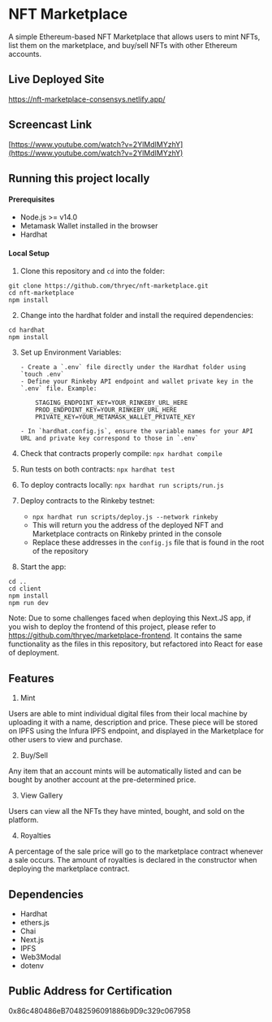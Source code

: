 # NFT Marketplace

A simple Ethereum-based NFT Marketplace that allows users to mint NFTs, list them on the marketplace, and buy/sell NFTs with other Ethereum accounts.

## Live Deployed Site

https://nft-marketplace-consensys.netlify.app/

## Screencast Link

[https://www.youtube.com/watch?v=2YlMdIMYzhY](https://www.youtube.com/watch?v=2YlMdIMYzhY)

## Running this project locally

#### Prerequisites

-   Node.js >= v14.0
-   Metamask Wallet installed in the browser
-   Hardhat

#### Local Setup

1. Clone this repository and `cd` into the folder:

```
git clone https://github.com/thryec/nft-marketplace.git
cd nft-marketplace
npm install
```

2. Change into the hardhat folder and install the required dependencies:

```
cd hardhat
npm install
```

3.  Set up Environment Variables:

        - Create a `.env` file directly under the Hardhat folder using `touch .env`
        - Define your Rinkeby API endpoint and wallet private key in the `.env` file. Example:

    ```
        STAGING_ENDPOINT_KEY=YOUR_RINKEBY_URL_HERE
        PROD_ENDPOINT_KEY=YOUR_RINKEBY_URL_HERE
        PRIVATE_KEY=YOUR_METAMASK_WALLET_PRIVATE_KEY

    ```

        - In `hardhat.config.js`, ensure the variable names for your API URL and private key correspond to those in `.env`

4.  Check that contracts properly compile: `npx hardhat compile`
5.  Run tests on both contracts: `npx hardhat test`
6.  To deploy contracts locally: `npx hardhat run scripts/run.js`

7.  Deploy contracts to the Rinkeby testnet:

    -   `npx hardhat run scripts/deploy.js --network rinkeby`
    -   This will return you the address of the deployed NFT and Marketplace contracts on Rinkeby printed in the console
    -   Replace these addresses in the `config.js` file that is found in the root of the repository

8.  Start the app:

```
cd ..
cd client
npm install
npm run dev
```

Note: Due to some challenges faced when deploying this Next.JS app, if you wish to deploy the frontend of this project, please refer to https://github.com/thryec/marketplace-frontend. It contains the same functionality as the files in this repository, but refactored into React for ease of deployment.

## Features

1. Mint

Users are able to mint individual digital files from their local machine by uploading it with a name, description and price. These piece will be stored on IPFS using the Infura IPFS endpoint, and displayed in the Marketplace for other users to view and purchase.

2. Buy/Sell

Any item that an account mints will be automatically listed and can be bought by another account at the pre-determined price.

3. View Gallery

Users can view all the NFTs they have minted, bought, and sold on the platform.

4. Royalties

A percentage of the sale price will go to the marketplace contract whenever a sale occurs. The amount of royalties is declared in the constructor when deploying the marketplace contract.

## Dependencies

-   Hardhat
-   ethers.js
-   Chai
-   Next.js
-   IPFS
-   Web3Modal
-   dotenv

## Public Address for Certification

0x86c480486eB70482596091886b9D9c329c067958
